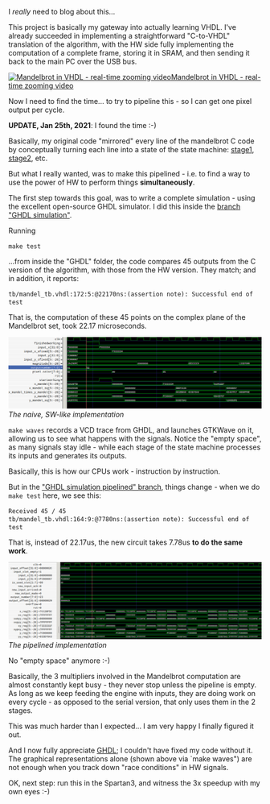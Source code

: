I *really* need to blog about this...

This project is basically my gateway into actually learning VHDL.
I've already succeeded in implementing a straightforward "C-to-VHDL"
translation of the algorithm, with the HW side fully implementing the
computation of a complete frame, storing it in SRAM, and then sending it
back to the main PC over the USB bus.

<a href="https://www.youtube.com/watch?v=yFIbjiOWYFY">
<img src="contrib/snapshotFromVideo.jpg" alt="Mandelbrot in VHDL - real-time zooming video">Mandelbrot in VHDL - real-time zooming video</img></a>

Now I need to find the time... to try to pipeline this - so I can get
one pixel output per cycle.

**UPDATE, Jan 25th, 2021**: I found the time :-)

Basically, my original code "mirrored" every line of the mandelbrot C code
by conceptually turning each line into a state of the state machine:
[stage1](https://github.com/ttsiodras/MandelbrotInVHDL/blob/master/FPGA-VHDL/Mandelbrot.vhd#L82),
[stage2](https://github.com/ttsiodras/MandelbrotInVHDL/blob/master/FPGA-VHDL/Mandelbrot.vhd#L93),
etc.

But what I really wanted, was to make this pipelined - i.e. to find a way
to use the power of HW to perform things **simultaneously**.

The first step towards this goal, was to write a complete simulation - using
the excellent open-source GHDL simulator. I did this inside the
[branch "GHDL simulation"](https://github.com/ttsiodras/MandelbrotInVHDL/tree/GHDL_simulation).

Running

    make test

...from inside the "GHDL" folder, the code compares 45 outputs from
the C version of the algorithm, with those from the HW version.
They match; and in addition, it reports:

    tb/mandel_tb.vhdl:172:5:@22170ns:(assertion note): Successful end of test

That is, the computation of these 45 points on the complex plane of the
Mandelbrot set, took 22.17 microseconds.

<img src="contrib/naive.jpg" alt="The naive, SW-like implementation"><BR>
<em>The naive, SW-like implementation</em>

`make waves` records a VCD trace from GHDL, and launches GTKWave on it,
allowing us to see what happens with the signals. Notice the "empty space",
as many signals stay idle - while each stage of the state machine processes
its inputs and generates its outputs.

Basically, this is how our CPUs work - instruction by instruction.

But in the ["GHDL simulation pipelined" branch](https://github.com/ttsiodras/MandelbrotInVHDL/tree/GHDL_simulation_pipelined/),
things change - when we do `make test` here, we see this:

    Received 45 / 45
    tb/mandel_tb.vhdl:164:9:@7780ns:(assertion note): Successful end of test

That is, instead of 22.17us, the new circuit takes 7.78us **to do the same work**.

<img src="contrib/pipelined.jpg" alt="The pipelined implementation"><BR>
<em>The pipelined implementation</em>

No "empty space" anymore :-)

Basically, the 3 multipliers involved in the Mandelbrot computation are almost
constantly kept busy - they never stop unless the pipeline is empty. As long as
we keep feeding the engine with inputs, they are doing work on every cycle - as
opposed to the serial version, that only uses them in the 2 stages.

This was much harder than I expected... I am very happy I finally figured it out.

And I now fully appreciate [GHDL](https://github.com/ghdl/ghdl); I couldn't have
fixed my code without it. The graphical representations alone (shown above
via `make waves") are not enough when you track down "race conditions" in HW signals.

OK, next step: run this in the Spartan3, and witness the 3x speedup with my
own eyes :-)
